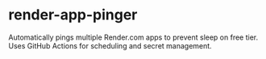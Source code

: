 # render-app-pinger
Automatically pings multiple Render.com apps to prevent sleep on free tier. Uses GitHub Actions for scheduling and secret management.

